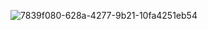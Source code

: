 ![7839f080-628a-4277-9b21-10fa4251eb54](https://github.com/user-attachments/assets/de842701-276a-490e-9b10-b10ccef33b2d)
